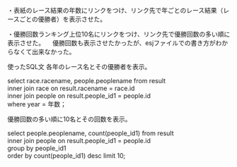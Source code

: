 ・表紙のレース結果の年数にリンクをつけ、リンク先で年ごとのレース結果（レースごとの優勝者）を表示させた。

・優勝回数ランキング上位10名にリンクをつけ、リンク先で優勝回数の多い順に表示させた。
　優勝回数も表示させたかったが、esjファイルでの書き方がわからなくて出来なかった。
 
 使ったSQL文
 各年のレース名とその優勝者を表示。
 
 select race.racename, people.peoplename from result \
                     inner join race on result.racename = race.id \
                     inner join people on result.people_id1 = people.id \
                     where year = 年数；
                     
優勝回数の多い順に10名とその回数を表示。

select people.peoplename, count(people_id1) from result \
                     inner join people on result.people_id1 = people.id \
                     group by people_id1 \
                     order by count(people_id1) desc limit 10;
